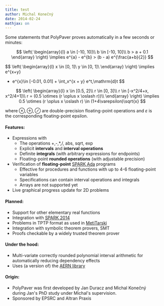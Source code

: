 ```yaml
---
title: test
author: Michal Konečný
date: 2014-02-24
mathjax: on
---
```


Some statements that PolyPaver proves automatically in a few seconds or minutes:

$$
\left(
\begin{array}{l}
a \in [-10, 10]\\
b \in [-10, 10]\\
b > a + 0.1
\end{array}
\right)
\implies
e^{a} - e^{b} > (b - a) e^{\frac{a+b}{2}}
$$

$$
\left(
\begin{array}{l}
x \in [0, 1]\\
y \in [0, 1]\\
\end{array}
\right)
\implies
e^{x+y}
 - e^{x}\in
    [-0.01, 0.01] +
    \int_x^{x + y} e^t\,\mathrm{d}t
$$ 

$$
\left(
\begin{array}{l}
x \in [0.5, 2]\\
r \in [0, 3]\\
r \in [-x^2/4+x, x^2/4+1]\\
r = (0.5 \otimes (r \oplus x \oslash r))\\
\end{array}
\right)
\implies
0.5 \otimes (r \oplus x \oslash r) \in (1+4\varepsilon)\sqrt{x}
$$

where $\otimes, \oplus, \oslash$ are double-precision floating-point operations
and $\varepsilon$ is the corresponding floating-point epsilon. 

#### Features:

  * Expressions with 
    * The operations +,-,*,/, abs, sqrt, exp <!--, sin, cos -->
    * Explicit **intervals** and **interval operations**
    * Definite **integrals** (with arbitrary expressions for endpoints)
    * Floating-point **rounded operations** (with adjustable precision)
  * Verification of **floating-point** [SPARK Ada](http://en.wikipedia.org/wiki/SPARK_(programming_language)) programs
    * Effective for procedures and functions with up to 4-6 floating-point variables
    * Specifications can contain interval operations and integrals
    * Arrays are not supported yet
  * Live graphical progress update for 2D problems

#### Planned:

  * Support for other elementary real functions
  * Integration with [SPARK 2014](http://www.spark-2014.org/)
  * Problems in TPTP format as used in [MetiTarski](http://www.cl.cam.ac.uk/~lp15/papers/Arith/)
  * Integration with symbolic theorem provers, SMT
  * Proofs checkable by a widely trusted theorem prover

#### Under the hood:

  * Multi-variate correctly rounded polynomial interval arithmetic for automatically reducing dependency effects
  * Uses (a version of) the [AERN library](https://code.google.com/p/aern/)
  
#### Origin:

  * PolyPaver was first developed by Jan Duracz and Michal Konečný during Jan's PhD study under Michal's supervision.
  * Sponsored by EPSRC and Altran Praxis 



